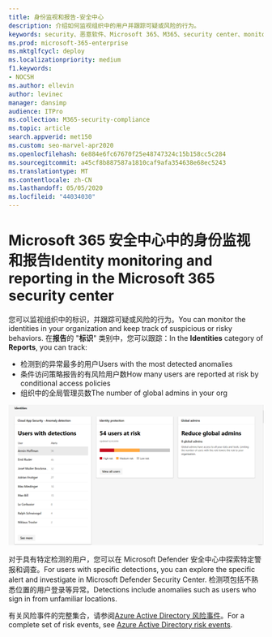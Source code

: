 ```yaml
---
title: 身份监视和报告-安全中心
description: 介绍如何监视组织中的用户并跟踪可疑或风险的行为。
keywords: security、恶意软件、Microsoft 365、M365、security center、monitor、report、identity、users
ms.prod: microsoft-365-enterprise
ms.mktglfcycl: deploy
ms.localizationpriority: medium
f1.keywords:
- NOCSH
ms.author: ellevin
author: levinec
manager: dansimp
audience: ITPro
ms.collection: M365-security-compliance
ms.topic: article
search.appverid: met150
ms.custom: seo-marvel-apr2020
ms.openlocfilehash: 6e884e6fc67670f25e48747324c15b158cc5c284
ms.sourcegitcommit: a45cf8b887587a1810caf9afa354638e68ec5243
ms.translationtype: MT
ms.contentlocale: zh-CN
ms.lasthandoff: 05/05/2020
ms.locfileid: "44034030"
---
```

# <a name="identity-monitoring-and-reporting-in-the-microsoft-365-security-center"></a><span data-ttu-id="318c8-104">Microsoft 365 安全中心中的身份监视和报告</span><span class="sxs-lookup"><span data-stu-id="318c8-104">Identity monitoring and reporting in the Microsoft 365 security center</span></span>

<span data-ttu-id="318c8-105">您可以监视组织中的标识，并跟踪可疑或风险的行为。</span><span class="sxs-lookup"><span data-stu-id="318c8-105">You can monitor the identities in your organization and keep track of suspicious or risky behaviors.</span></span> <span data-ttu-id="318c8-106">在**报告**的 "**标识**" 类别中，您可以跟踪：</span><span class="sxs-lookup"><span data-stu-id="318c8-106">In the **Identities** category of **Reports**, you can track:</span></span>

* <span data-ttu-id="318c8-107">检测到的异常最多的用户</span><span class="sxs-lookup"><span data-stu-id="318c8-107">Users with the most detected anomalies</span></span>
* <span data-ttu-id="318c8-108">条件访问策略报告的有风险用户数</span><span class="sxs-lookup"><span data-stu-id="318c8-108">How many users are reported at risk by conditional access policies</span></span>
* <span data-ttu-id="318c8-109">组织中的全局管理员数</span><span class="sxs-lookup"><span data-stu-id="318c8-109">The number of global admins in your org</span></span>

!["报表的标识类别" 页](../../media/identities.png)

<span data-ttu-id="318c8-111">对于具有特定检测的用户，您可以在 Microsoft Defender 安全中心中探索特定警报和调查。</span><span class="sxs-lookup"><span data-stu-id="318c8-111">For users with specific detections, you can explore the specific alert and investigate in Microsoft Defender Security Center.</span></span> <span data-ttu-id="318c8-112">检测项包括不熟悉位置的用户登录等异常。</span><span class="sxs-lookup"><span data-stu-id="318c8-112">Detections include anomalies such as users who sign in from unfamiliar locations.</span></span>

<span data-ttu-id="318c8-113">有关风险事件的完整集合，请参阅[Azure Active Directory 风险事件](https://docs.microsoft.com/azure/active-directory/reports-monitoring/concept-risk-events)。</span><span class="sxs-lookup"><span data-stu-id="318c8-113">For a complete set of risk events, see [Azure Active Directory risk events](https://docs.microsoft.com/azure/active-directory/reports-monitoring/concept-risk-events).</span></span>
